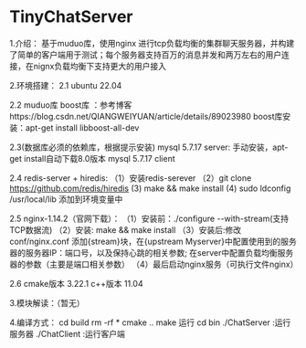 # TinyChatServer
1.介绍：
基于muduo库，使用nginx 进行tcp负载均衡的集群聊天服务器，并构建了简单的客户端用于测试；每个服务器支持百万的消息并发和两万左右的用户连接，在nignx负载均衡下支持更大的用户接入

2.环境搭建：
  2.1 ubuntu 22.04 
  
  2.2 muduo库 boost库 ：参考博客https://blog.csdn.net/QIANGWEIYUAN/article/details/89023980
  boost库安装：apt-get install libboost-all-dev
  
  2.3(数据库必须的依赖库，根据提示安装)
  mysql 5.7.17 server:
  手动安装，apt-get install自动下载8.0版本 
  mysql 5.7.17 client 
  
  2.4 redis-server + hiredis:
  （1）安装redis-serever  （2）git clone https://github.com/redis/hiredis (3) make && make install (4) sudo ldconfig /usr/local/lib 添加到环境变量中
  
  2.5 nginx-1.14.2（官网下载）：
  （1）安装前：./configure --with-stream(支持TCP数据流)   （2）安装: make && make install  （3）安装后:修改conf/nginx.conf 添加{stream}块，在{upstream Myserver}中配置使用到的服务器的服务器IP：端口号，以及保持心跳的相关参数; 在server中配置负载均衡服务器的参数（主要是端口相关参数）  （4）最后启动nginx服务（可执行文件nginx）

  2.6 cmake版本 3.22.1   c++版本 11.04

3.模块解读：（暂无）



4.编译方式：
cd build
rm -rf *
cmake ..
make
运行
cd bin
./ChatServer :运行服务器
./ChatClient :运行客户端
